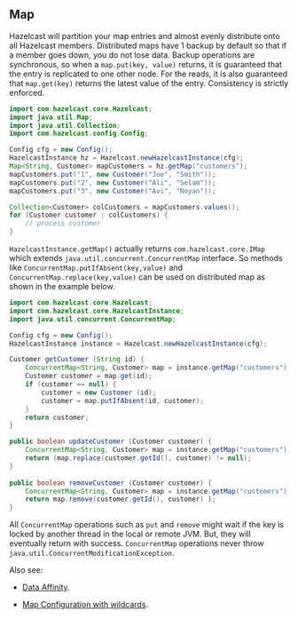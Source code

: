 

## Map


Hazelcast will partition your map entries and almost evenly distribute onto all Hazelcast members. Distributed maps have 1 backup by default so that if a member goes down, you do not lose data. Backup operations are synchronous, so when a `map.put(key, value)` returns, it is guaranteed that the entry is replicated to one other node. For the reads, it is also guaranteed that `map.get(key)` returns the latest value of the entry. Consistency is strictly enforced.

```java
import com.hazelcast.core.Hazelcast;
import java.util.Map;
import java.util.Collection;
import com.hazelcast.config.Config;

Config cfg = new Config();
HazelcastInstance hz = Hazelcast.newHazelcastInstance(cfg);
Map<String, Customer> mapCustomers = hz.getMap("customers");
mapCustomers.put("1", new Customer("Joe", "Smith"));
mapCustomers.put("2", new Customer("Ali", "Selam"));
mapCustomers.put("3", new Customer("Avi", "Noyan"));

Collection<Customer> colCustomers = mapCustomers.values();
for (Customer customer : colCustomers) {
    // process customer
}
```

`HazelcastInstance.getMap()` actually returns `com.hazelcast.core.IMap` which extends `java.util.concurrent.ConcurrentMap` interface. So methods like `ConcurrentMap.putIfAbsent(key,value)` and `ConcurrentMap.replace(key,value)` can be used on distributed map as shown in the example below.

```java
import com.hazelcast.core.Hazelcast;
import com.hazelcast.core.HazelcastInstance;
import java.util.concurrent.ConcurrentMap;

Config cfg = new Config();
HazelcastInstance instance = Hazelcast.newHazelcastInstance(cfg);

Customer getCustomer (String id) {
    ConcurrentMap<String, Customer> map = instance.getMap("customers");
    Customer customer = map.get(id);
    if (customer == null) {
        customer = new Customer (id);
        customer = map.putIfAbsent(id, customer);
    }
    return customer;
}               

public boolean updateCustomer (Customer customer) {
    ConcurrentMap<String, Customer> map = instance.getMap("customers");
    return (map.replace(customer.getId(), customer) != null);            
}
                
public boolean removeCustomer (Customer customer) {
    ConcurrentMap<String, Customer> map = instance.getMap("customers");
    return map.remove(customer.getId(), customer) );           
}
```

All `ConcurrentMap` operations such as `put` and `remove` might wait if the key is locked by another thread in the local or remote JVM. But, they will eventually return with success. `ConcurrentMap` operations never throw `java.util.ConcurrentModificationException`.

Also see:

-   [Data Affinity](#data-affinity).

-   [Map Configuration with wildcards](#wildcard-configuration).


